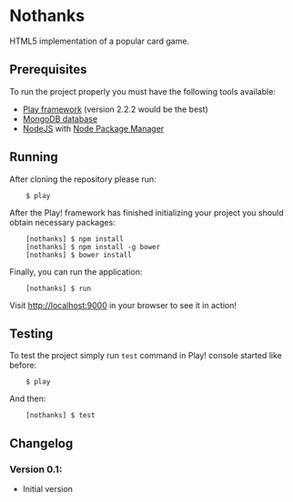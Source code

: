 # Nothanks

HTML5 implementation of a popular card game.

## Prerequisites

To run the project properly you must have the following tools available:

* [Play framework](http://www.playframework.com/) (version 2.2.2 would be the best)
* [MongoDB database](https://www.mongodb.org/)
* [NodeJS](http://nodejs.org/) with [Node Package Manager](https://www.npmjs.org/)

## Running

After cloning the repository please run:

```
	$ play
```

After the Play! framework has finished initializing your project you should obtain necessary packages:

``` 
	[nothanks] $ npm install
	[nothanks] $ npm install -g bower
	[nothanks] $ bower install
```

Finally, you can run the application:

```
	[nothanks] $ run
```

Visit [http://localhost:9000](http://localhost:9000) in your browser to see it in action!

## Testing

To test the project simply run `test` command in Play! console started like before:

```
	$ play
```

And then:

```
	[nothanks] $ test
```

## Changelog

### Version 0.1:
* Initial version
